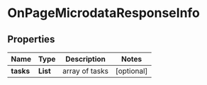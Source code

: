# OnPageMicrodataResponseInfo


## Properties

| Name | Type | Description | Notes |
|------------ | ------------- | ------------- | -------------|
**tasks** | **List<OnPageMicrodataTaskInfo>** | array of tasks |[optional]|